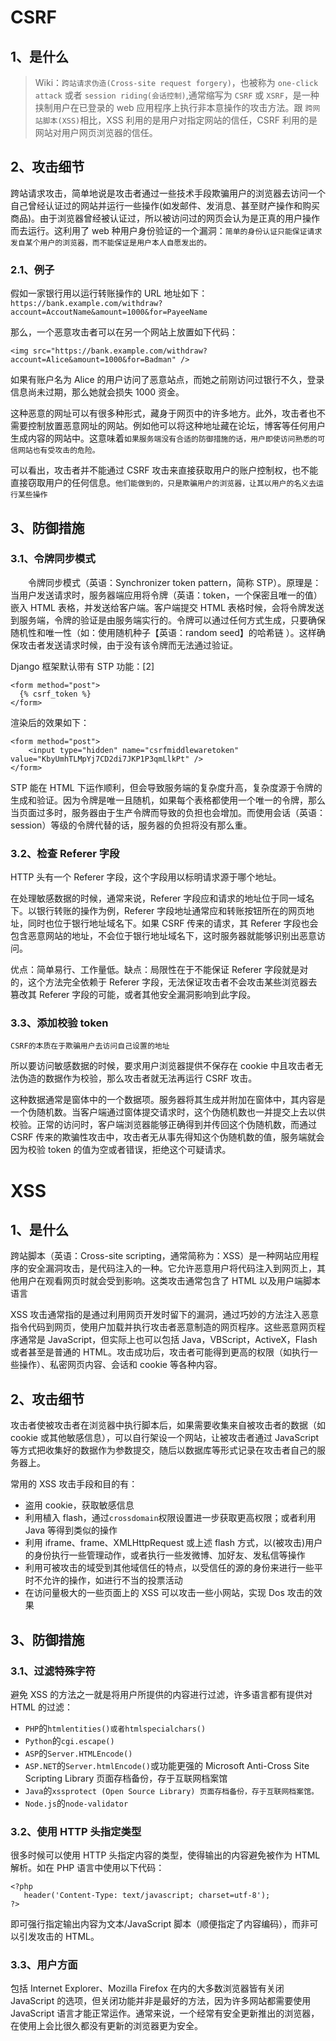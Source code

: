 # CSRF

## 1、是什么

> Wiki：`跨站请求伪造(Cross-site request forgery)`，也被称为 `one-click attack` 或者 `session riding(会话控制)`,通常缩写为 `CSRF` 或 `XSRF`，是一种挟制用户在已登录的 web 应用程序上执行非本意操作的攻击方法。跟 `跨网站脚本(XSS)`相比，XSS 利用的是用户对指定网站的信任，CSRF 利用的是网站对用户网页浏览器的信任。

## 2、攻击细节

跨站请求攻击，简单地说是攻击者通过一些技术手段欺骗用户的浏览器去访问一个自己曾经认证过的网站并运行一些操作(如发邮件、发消息、甚至财产操作和购买商品)。由于浏览器曾经被认证过，所以被访问过的网页会认为是正真的用户操作而去运行。这利用了 web 种用户身份验证的一个漏洞：`简单的身份认证只能保证请求发自某个用户的浏览器，而不能保证是用户本人自愿发出的。`

### 2.1、例子

假如一家银行用以运行转账操作的 URL 地址如下： `https://bank.example.com/withdraw?account=AccoutName&amount=1000&for=PayeeName`

那么，一个恶意攻击者可以在另一个网站上放置如下代码：

```
<img src="https://bank.example.com/withdraw?account=Alice&amount=1000&for=Badman" />
```

如果有账户名为 Alice 的用户访问了恶意站点，而她之前刚访问过银行不久，登录信息尚未过期，那么她就会损失 1000 资金。

这种恶意的网址可以有很多种形式，藏身于网页中的许多地方。此外，攻击者也不需要控制放置恶意网址的网站。例如他可以将这种地址藏在论坛，博客等任何用户生成内容的网站中。这意味着`如果服务端没有合适的防御措施的话，用户即使访问熟悉的可信网站也有受攻击的危险。`

可以看出，攻击者并不能通过 CSRF 攻击来直接获取用户的账户控制权，也不能直接窃取用户的任何信息。`他们能做到的，只是欺骗用户的浏览器，让其以用户的名义去运行某些操作`

## 3、防御措施

### 3.1、令牌同步模式

&emsp;&emsp;令牌同步模式（英语：Synchronizer token pattern，简称 STP）。原理是：当用户发送请求时，服务器端应用将令牌（英语：token，一个保密且唯一的值）嵌入 HTML 表格，并发送给客户端。客户端提交 HTML 表格时候，会将令牌发送到服务端，令牌的验证是由服务端实行的。令牌可以通过任何方式生成，只要确保随机性和唯一性（如：使用随机种子【英语：random seed】的哈希链 ）。这样确保攻击者发送请求时候，由于没有该令牌而无法通过验证。

Django 框架默认带有 STP 功能：[2]

```
<form method="post">
  {% csrf_token %}
</form>
```

渲染后的效果如下：

```
<form method="post">
    <input type="hidden" name="csrfmiddlewaretoken" value="KbyUmhTLMpYj7CD2di7JKP1P3qmLlkPt" />
</form>
```

STP 能在 HTML 下运作顺利，但会导致服务端的复杂度升高，复杂度源于令牌的生成和验证。因为令牌是唯一且随机，如果每个表格都使用一个唯一的令牌，那么当页面过多时，服务器由于生产令牌而导致的负担也会增加。而使用会话（英语：session）等级的令牌代替的话，服务器的负担将没有那么重。

### 3.2、检查 Referer 字段

HTTP 头有一个 Referer 字段，这个字段用以标明请求源于哪个地址。

在处理敏感数据的时候，通常来说，Referer 字段应和请求的地址位于同一域名下。以银行转账的操作为例，Referer 字段地址通常应和转账按钮所在的网页地址，同时也位于银行地址域名下。如果 CSRF 传来的请求，其 Referer 字段也会包含恶意网站的地址，不会位于银行地址域名下，这时服务器就能够识别出恶意访问。

优点：简单易行、工作量低。缺点：局限性在于不能保证 Referer 字段就是对的，这个方法完全依赖于 Referer 字段，无法保证攻击者不会攻击某些浏览器去篡改其 Referer 字段的可能，或者其他安全漏洞影响到此字段。

### 3.3、添加校验 token

`CSRF的本质在于欺骗用户去访问自己设置的地址`

所以要访问敏感数据的时候，要求用户浏览器提供不保存在 cookie 中且攻击者无法伪造的数据作为校验，那么攻击者就无法再运行 CSRF 攻击。

这种数据通常是窗体中的一个数据项。服务器将其生成并附加在窗体中，其内容是一个伪随机数。当客户端通过窗体提交请求时，这个伪随机数也一并提交上去以供校验。正常的访问时，客户端浏览器能够正确得到并传回这个伪随机数，而通过 CSRF 传来的欺骗性攻击中，攻击者无从事先得知这个伪随机数的值，服务端就会因为校验 token 的值为空或者错误，拒绝这个可疑请求。

# XSS

## 1、是什么

跨站脚本（英语：Cross-site scripting，通常简称为：XSS）是一种网站应用程序的安全漏洞攻击，是代码注入的一种。它允许恶意用户将代码注入到网页上，其他用户在观看网页时就会受到影响。这类攻击通常包含了 HTML 以及用户端脚本语言

XSS 攻击通常指的是通过利用网页开发时留下的漏洞，通过巧妙的方法注入恶意指令代码到网页，使用户加载并执行攻击者恶意制造的网页程序。这些恶意网页程序通常是 JavaScript，但实际上也可以包括 Java，VBScript，ActiveX，Flash 或者甚至是普通的 HTML。攻击成功后，攻击者可能得到更高的权限（如执行一些操作）、私密网页内容、会话和 cookie 等各种内容。

## 2、攻击细节

攻击者使被攻击者在浏览器中执行脚本后，如果需要收集来自被攻击者的数据（如 cookie 或其他敏感信息），可以自行架设一个网站，让被攻击者通过 JavaScript 等方式把收集好的数据作为参数提交，随后以数据库等形式记录在攻击者自己的服务器上。

常用的 XSS 攻击手段和目的有：

- 盗用 cookie，获取敏感信息
- 利用植入 flash，通过`crossdomain`权限设置进一步获取更高权限；或者利用 Java 等得到类似的操作
- 利用 iframe、frame、XMLHttpRequest 或上述 flash 方式，以(被攻击)用户的身份执行一些管理动作，或者执行一些发微博、加好友、发私信等操作
- 利用可被攻击的域受到其他域信任的特点，以受信任的源的身份来进行一些平时不允许的操作，如进行不当的投票活动
- 在访问量极大的一些页面上的 XSS 可以攻击一些小网站，实现 Dos 攻击的效果

## 3、防御措施

### 3.1、过滤特殊字符

避免 XSS 的方法之一就是将用户所提供的内容进行过滤，许多语言都有提供对 HTML 的过滤：

- `PHP`的`htmlentities()或者htmlspecialchars()`
- `Python`的`cgi.escape()`
- `ASP`的`Server.HTMLEncode()`
- `ASP.NET`的`Server.htmlEncode()`或功能更强的 Microsoft Anti-Cross Site Scripting Library 页面存档备份，存于互联网档案馆
- `Java`的`xssprotect (Open Source Library) 页面存档备份，存于互联网档案馆。`
- `Node.js`的`node-validator`

### 3.2、使用 HTTP 头指定类型

很多时候可以使用 HTTP 头指定内容的类型，使得输出的内容避免被作为 HTML 解析。如在 PHP 语言中使用以下代码：

```
<?php
   header('Content-Type: text/javascript; charset=utf-8');
?>
```

即可强行指定输出内容为文本/JavaScript 脚本（顺便指定了内容编码），而非可以引发攻击的 HTML。

### 3.3、用户方面

包括 Internet Explorer、Mozilla Firefox 在内的大多数浏览器皆有关闭 JavaScript 的选项，但关闭功能并非是最好的方法，因为许多网站都需要使用 JavaScript 语言才能正常运作。通常来说，一个经常有安全更新推出的浏览器，在使用上会比很久都没有更新的浏览器更为安全。

